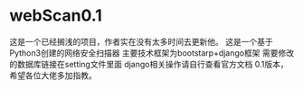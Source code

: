 # webScan0.1
这是一个已经搁浅的项目，作者实在没有太多时间去更新他。
这是一个基于Python3创建的网络安全扫描器
主要技术框架为bootstarp+django框架
需要修改的数据库链接在setting文件里面
django相关操作请自行查看官方文档
0.1版本，希望各位大佬多加指教。
